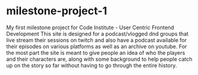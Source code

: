 # milestone-project-1
My first milestone project for Code Institute - User Centric Frontend Development
This site is designed for a podcast/vlogged dnd groups that live stream their sessions on twitch and also have a podcast available for their episodes on various platforms as well as an archive on youtube.
For the most part the site is meant to give people an idea of who the players and their characters are, along with some background to help people catch up on the story so far without having to go through the entire history.